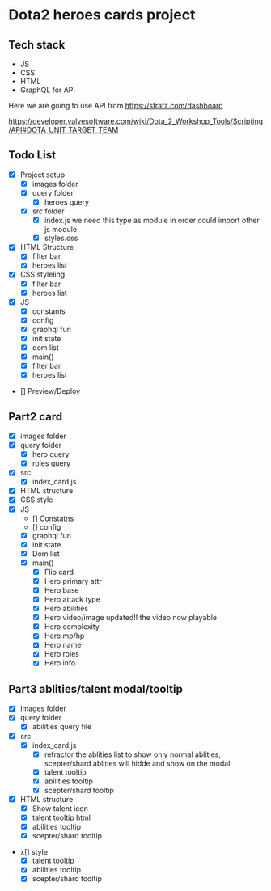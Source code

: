 # Dota2 heroes cards project

## Tech stack
- JS
- CSS
- HTML
- GraphQL for API

Here we are going to use API from https://stratz.com/dashboard

https://developer.valvesoftware.com/wiki/Dota_2_Workshop_Tools/Scripting/API#DOTA_UNIT_TARGET_TEAM
## Todo List
- [x] Project setup
  - [x] images folder
  - [x] query folder
    - [x] heroes query
  - [x] src folder
    - [x] index.js we need this type as module in order could import other js module
    - [x] styles.css
- [x] HTML Structure
  - [x] filter bar
  - [x] heroes list
- [x] CSS styleling
  - [x] filter bar
  - [x] heroes list
- [x] JS
  - [x] constants
  - [x] config
  - [x] graphql fun
  - [x] init state
  - [x] dom list
  - [x] main()
  - [x] filter bar
  - [x] heroes list
- [] Preview/Deploy

## Part2 card
 - [x] images folder
 - [x] query folder
    - [x] hero query
    - [x] roles query
- [x] src
  - [x] index_card.js
- [x] HTML structure
- [x] CSS style
- [x] JS
  - [] Constatns
  - [] config
  - [x] graphql fun
  - [x] init state
  - [x] Dom list
  - [x] main()
    - [x] Flip card
    - [x] Hero primary attr
    - [x] Hero base
    - [x] Hero attack type
    - [x] Hero abilities
    - [x] Hero video/image updated!! the video now playable
    - [x] Hero complexity
    - [x] Hero mp/hp
    - [x] Hero name
    - [x] Hero roles
    - [x] Hero info

## Part3 ablities/talent modal/tooltip
  - [x] images folder
  - [x] query folder
      - [x] abilities query file
  - [x] src
    - [x] index_card.js
      -[x] refractor the ablities list to show only normal ablities, scepter/shard ablities will hidde and show on the modal
      - [x] talent tooltip
      - [x] abilities tooltip
      - [x] scepter/shard tooltip
  - [x] HTML structure
    - [x] Show talent icon
    - [x] talent tooltip html
    - [x] abilities tooltip
    - [x] scepter/shard tooltip
  - x[] style
    - [x] talent tooltip
    - [x] abilities tooltip
    - [x] scepter/shard tooltip
